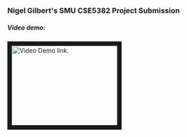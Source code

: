 ### Nigel Gilbert's SMU CSE5382 Project Submission

##### Video demo:
<a href="http://www.youtube.com/watch?feature=player_embedded&v=McIFXyuGdao
" target="_blank"><img src="http://img.youtube.com/vi/McIFXyuGdao/0.jpg" 
alt="Video Demo link." width="240" height="180" border="10" /></a>
